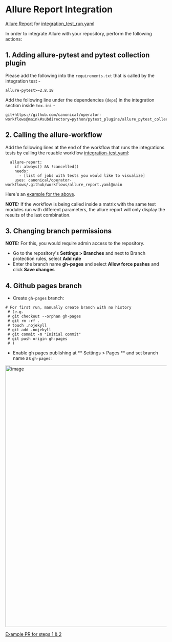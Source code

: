 # Allure Report Integration

[Allure Report](https://allurereport.org/) for [integration_test_run.yaml](https://github.com/canonical/operator-workflows?tab=readme-ov-file#integration-test-workflow-canonicaloperator-workflowsgithubworkflowsintegration_testyamlmain)

In order to integrate Allure with your repository, perform the following actions:

## 1. Adding allure-pytest and pytest collection plugin

Please add the following into the `requirements.txt` that is called by the integration test -

```
allure-pytest>=2.8.18
```

Add the following line under the dependencies (`deps`) in the integration section inside `tox.ini` -

```
git+https://github.com/canonical/operator-workflows@main\#subdirectory=python/pytest_plugins/allure_pytest_collection_report
```

## 2. Calling the allure-workflow

Add the following lines at the end of the workflow that runs the integrations tests by calling the reuable workflow [integration-test.yaml](https://github.com/canonical/operator-workflows/blob/main/.github/workflows/integration_test.yaml):

```
  allure-report:
    if: always() && !cancelled()
    needs:
      - [list of jobs with tests you would like to visualize]
    uses: canonical/operator-workflows/.github/workflows/allure_report.yaml@main
```

Here's an [example for the above](https://github.com/canonical/github-runner-operator/pull/412).

**NOTE:** If the workflow is being called inside a matrix with the same test modules run with different parameters, the allure report will only display the results of the last combination.

## 3. Changing branch permissions

**NOTE:** For this, you would require admin access to the repository.

- Go to the repository's **Settings > Branches** and next to Branch protection rules, select **Add rule**
- Enter the branch name **gh-pages** and select **Allow force pushes** and click **Save changes**

## 4. Github pages branch

- Create `gh-pages` branch:

```
# For first run, manually create branch with no history 
 # (e.g. 
 # git checkout --orphan gh-pages
 # git rm -rf . 
 # touch .nojekyll 
 # git add .nojekyll 
 # git commit -m "Initial commit" 
 # git push origin gh-pages
 # ) 
 ```

 - Enable gh pages publishing at ** Settings > Pages ** and set branch name as `gh-pages`:

<img width="816" alt="image" src="https://github.com/user-attachments/assets/346c04fc-0daa-40bc-92b5-93b0ea639f94">

 [Example PR for steps 1 & 2](https://github.com/canonical/github-runner-operator/pull/412/files#)
